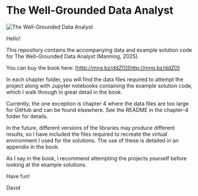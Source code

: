 # The Well-Grounded Data Analyst

![The Well-Grounded Data Analyst](https://github.com/user-attachments/assets/ca0ae826-2a9b-4ae5-95be-57babd6c797f)

Hello!

This repository contains the accompanying data and example solution code for The Well-Grounded Data Analyst (Manning, 2025).

You can buy the book here: [http://mng.bz/ddZO](http://mng.bz/ddZO)

In each chapter folder, you will find the data files required to attempt the project along with Jupyter notebooks containing the example solution code, which I walk through in great detail in the book.

Currently, the one exception is chapter 4 where the data files are too large for GitHub and can be found elsewhere. See the README in the chapter-4 folder for details.

In the future, different versions of the libraries may produce different results, so I have included the files required to recreate the virtual environment I used for the solutions. The use of these is detailed in an appendix in the book.

As I say in the book, I recommend attempting the projects yourself before looking at the example solutions.

Have fun!

David
